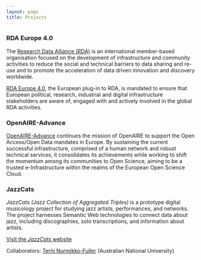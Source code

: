 ```yaml
---
layout: page
title: Projects
---
```

### RDA Europe 4.0

The <a href="https://www.rd-alliance.org/" target="_blank">Research Data Alliance (RDA)</a> is an international member-based organisation focused on the development of infrastructure and community activities to reduce the social and technical barriers to data sharing and re-use and to promote the acceleration of data driven innovation and discovery worldwide.

<a href="https://www.rd-alliance.org/rda-europe" target="_blank">RDA Europe 4.0</a>, the European plug-in to RDA, is mandated to ensure that European political, research, industrial and digital infrastructure stakeholders are aware of, engaged with and actively involved in the global RDA activities.

### OpenAIRE-Advance

<a href="https://www.openaire.eu/advance" target="_blank">OpenAIRE-Advance</a> continues the mission of OpenAIRE to support the Open Access/Open Data mandates in Europe. By sustaining the current successful infrastructure, comprised of a human network and robust technical services, it consolidates its achievements while working to shift the momentum among its communities to Open Science, aiming to be a trusted e-Infrastructure within the realms of the European Open Science Cloud.

### JazzCats

*JazzCats (Jazz Collection of Aggregated Triples)* is a prototype digital musicology project for studying jazz artists, performances, and networks. The project harnesses Semantic Web technologies to connect data about jazz, including discographies, solo transcriptions, and information about artists. 

<a href="http://jazzcats.cdhr.anu.edu.au/" target="_blank">Visit the *JazzCats* website</a>

Collaborators: <a href="https://researchers.anu.edu.au/researchers/nurmikko-fuller-t" target="_blank">Terhi Nurmikko-Fuller</a> (Australian National University)